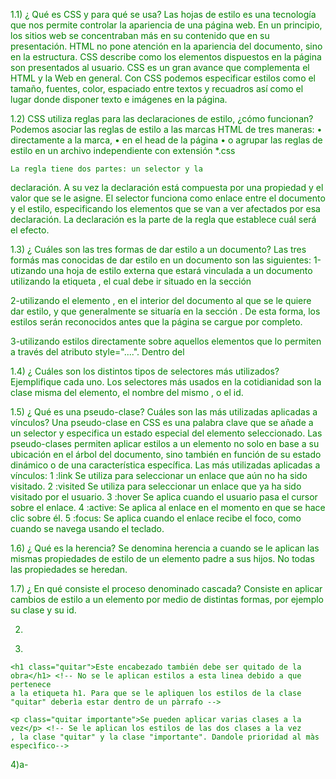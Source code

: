 1.1)
 ¿ Qué es CSS y para qué se usa?
Las hojas de estilo es una tecnología que nos permite controlar la apariencia de una
página web. En un principio, los sitios web se concentraban más en su contenido que
en su presentación.
HTML no pone atención en la apariencia del documento, sino en la estructura.
CSS describe como los elementos dispuestos en la página son presentados al usuario.
CSS es un gran avance que complementa el HTML y la Web en general.
Con CSS podemos especificar estilos como el tamaño, fuentes, color, espaciado entre
textos y recuadros así como el lugar donde disponer texto e imágenes en la página.

1.2)
CSS utiliza reglas para las declaraciones de estilo, ¿cómo funcionan?
Podemos asociar las reglas de estilo a las marcas HTML de tres maneras:
• directamente a la marca,
• en el head de la página
• o agrupar las reglas de estilo en un archivo independiente con extensión *.css

    La regla tiene dos partes: un selector y la
declaración. A su vez la declaración está compuesta por una propiedad y el valor que
se le asigne.  El selector funciona como enlace entre el documento y el estilo, especificando los
elementos que se van a ver afectados por esa declaración.
La declaración es la parte de la regla que establece cuál será el efecto.

1.3) 
¿ Cuáles son las tres formas de dar estilo a un documento?
Las tres formás mas conocidas de dar estilo en un documento son las siguientes:
1-utizando una hoja de estilo externa que estará vinculada a un documento utilizando la etiqueta <link>, el cual debe ir situado en la sección <head>

2-utilizando el elemento <style></style>, en el interior del documento al que se le quiere dar estilo, y que generalmente se situaría en la sección <head>.
De esta forma, los estilos serán reconocidos antes que la página se cargue por completo.

3-utilizando estilos  directamente sobre aquellos elementos que lo permiten a través del atributo style="....". Dentro del <body>

1.4)
¿ Cuáles son los distintos tipos de selectores más utilizados?
Ejemplifique cada uno.
Los selectores más usados en la cotidianidad son la clase misma del elemento, el nombre del mismo , o el id.
<!-- <!DOCTYPE html>
<html lang="en">
<head>
    <meta charset="UTF-8">
    <meta name="viewport" content="width=device-width, initial-scale=1.0">
    <title>Document</title>
    <style>
        .titulos{
            background-color: tomato;
        }

        #titulo1{
            border: 1px solid black;
        }
        h1{
            font-size: 2em;
            color: #afafaf;
        }
    </style>
</head>
<body>
    <h1 class="titulos" id="titulo1">Holaaa</h1>
    <br>
    <h1> hola como te va</h1>

</body>
</html> -->

1.5) 
¿ Qué es una pseudo-clase? Cuáles son las más utilizadas aplicadas a vínculos?
Una pseudo-clase en CSS es una palabra clave que se añade a un selector y especifica un estado especial del elemento seleccionado. Las pseudo-clases permiten aplicar estilos a un elemento no solo en base a su ubicación en el árbol del documento, sino también en función de su estado dinámico o de una característica específica.
    Las más utilizadas aplicadas a vínculos:
1 :link Se utiliza para seleccionar un enlace que aún no ha sido visitado.
2 :visited Se utiliza para seleccionar un enlace que ya ha sido visitado por el usuario.
3 :hover Se aplica cuando el usuario pasa el cursor sobre el enlace.
4 :active: Se aplica al enlace en el momento en que se hace clic sobre él.
5 :focus: Se aplica cuando el enlace recibe el foco, como cuando se navega usando el teclado.

1.6)
¿ Qué es la herencia?
Se denomina herencia a cuando se le aplican las mismas propiedades de estilo de un elemento padre a sus hijos. No todas las propiedades se heredan.

1.7)
¿ En qué consiste el proceso denominado cascada?
Consiste en aplicar cambios de estilo a un elemento por medio de distintas formas, por ejemplo su clase y su id. 

2)
 <style>
      p#normal { /*Aplica estilo a todos los los párrafos cuyo id es "normal"*/
        font-family: arial,helvetica; /* Cambia la familia/tipografìa de la fuente */ 
        font-size: 11px; /* Cambia el tamaño de la fuente */
        font-weight: bold; /* Cambia el estilo de la fuente */
        }
        *#destacado { /*Aplica estilo a todos los elementos cuyo id es "destacado"*/
        border-style: solid; /* Cambia el estilo del borde */
        border-color: blue; /* Cambia el color del borde */
        border-width: 2px;  /* Cambia el ancho del borde */
        }
        #distinto { /* Aplico estilo a el elemento cuyo id es "distinto"*/
        background-color: #9EC7EB;   /* Cambia el color de fondo */
        color: red; /* Cambia el color de la letra */
        }
    </style>


3)
 <style>
      p.quitar { /* Aplica estilo a los parrafos cuya clase es "quitar" */
        color: red; /* Cambia el color de la letra */
        }
        *.desarrollo { /* Aplica estilo a todos los elementos cuya clase es "desarrollo" */
        font-size: 8px; /* Cambia el tamaño de la fuente */
        }
        .importante { /* Aplica estilo a todos los elementos cuya clase es "importante"  */
        font-size: 20px; /* Cambia el tamaño de la fuente */
        }
    </style>
    <h1 class="quitar">Este encabezado también debe ser quitado de la obra</h1> <!-- No se le aplican estilos a esta linea debido a que pertenece
    a la etiqueta h1. Para que se le apliquen los estilos de la clase "quitar" deberìa estar dentro de un pàrrafo -->

    <p class="quitar importante">Se pueden aplicar varias clases a la vez</p> <!-- Se le aplican los estilos de las dos clases a la vez
    , la clase "quitar" y la clase "importante". Dandole prioridad al màs especìfico-->

4)a-
    <style>
         * {color:green; } /* Le aplica color verde a todos los elementos del documento */
        a:link {color:gray }/* Le cambia el color inicial a link */
        a:visited{color:blue } /* Le cambia el color al link una vez que ya fue utilizado */
        a:hover {color:fuchsia } /* Le cambia el color al link cuando le pasamos el cursos por arriba */
        a:active {color:red } /* Le cambia el color al link cuando lo estamos pulsando con uno de los botones del mouse */
        p {font-family: arial,helvetica;font-size: 10px;color:black; } /* Le cambia a todos los parrafos la fuente de la familia, el tamaño y el color */
        .contenido{font-size: 14px;font-weight: bold; } /* Le cambia  a todos los elementos cuya clase es "contenido", el tamaño de la fuente y el estilo de la fuente*/
        
    </style>
     <p class="contenido" style="font-weight: normal;"> <!-- acá se le aplican los estilos de la clase contenido y a su vez se agrega un estilo in-line en dónde se cambia el estilo de tipografía -->
      <td><a href="http://www.google.com.ar">con un
        enlace</a></td> <!--acá no se aplica el estilo declarado con * porque los estilos a:** son más específicos  -->

4)b-
    <style>
            * {color:green; } /* Le aplica color verde a todos los elementos del documento */
            a:link {color:gray }/* Le cambia el color inicial a link */
            a:visited{color:blue } /* Le cambia el color al link una vez que ya fue utilizado */
            a:hover {color:fuchsia } /* Le cambia el color al link cuando le pasamos el cursos por arriba */
            a:active {color:red } /* Le cambia el color al link cuando lo estamos pulsando con uno de los botones del mouse */
            p {font-family: arial,helvetica;font-size: 10px;color:black; } /* Le cambia a todos los parrafos la fuente de la familia, el tamaño y el color */
            .contenido{font-size: 14px;font-weight: bold; } /* Le cambia  a todos los elementos cuya clase es "contenido", el tamaño de la fuente y el estilo de la fuente*/
            
        </style>

        <body class="contenido"> <!-- Le aplica a todo dentro del body el estilo de la clase "contenido", basicamente todo está en negrita y con el tamaño
        de fuente de 14px-->
        <p> Este es un texto................</p> <!-- Aquí no se le aplica el green ,ni el estilo de la clase "contenido" ,pues los estilos de <p> son más específicos que los del * y "contenido"-->
        <table>
        <tr>
        <td>Y esta es una tabla.......</td>  <!-- Si se aplica el color verde, ya que no está siendo modificado por un estilo más específico,como en los otros casos-->
        </tr>
        <tr>
        <td><a href="http://www.google.com.ar">con
        un enlace</a></td>
        </tr>
        </table>
    </body>
    

       






